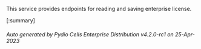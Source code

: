 






This service provides endpoints for reading and saving enterprise license.

[:summary]

###### Auto generated by Pydio Cells Enterprise Distribution v4.2.0-rc1 on 25-Apr-2023
